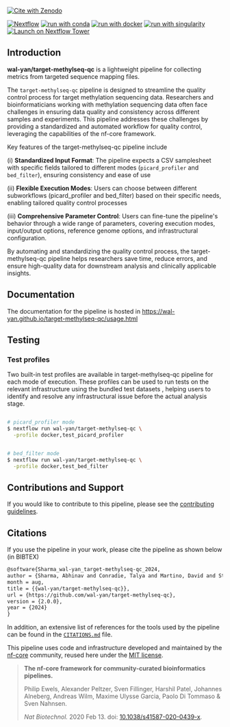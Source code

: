[![Cite with Zenodo](https://zenodo.org/badge/DOI/10.5281/zenodo.8251379.svg)](https://doi.org/10.5281/zenodo.8251379)


[![Nextflow](https://img.shields.io/badge/nextflow%20DSL2-%E2%89%A523.04.0-23aa62.svg)](https://www.nextflow.io/)
[![run with conda](http://img.shields.io/badge/run%20with-conda-3EB049?labelColor=000000&logo=anaconda)](https://docs.conda.io/en/latest/)
[![run with docker](https://img.shields.io/badge/run%20with-docker-0db7ed?labelColor=000000&logo=docker)](https://www.docker.com/)
[![run with singularity](https://img.shields.io/badge/run%20with-singularity-1d355c.svg?labelColor=000000)](https://sylabs.io/docs/)
[![Launch on Nextflow Tower](https://img.shields.io/badge/Launch%20%F0%9F%9A%80-Nextflow%20Tower-%234256e7)](https://tower.nf/launch?pipeline=https://github.com/wal-yan/target-methylseq-qc)

## Introduction

**wal-yan/target-methylseq-qc** is a lightweight pipeline for collecting metrics from targeted sequence mapping files.

The `target-methylseq-qc` pipeline is designed to streamline the quality control process for target methylation sequencing data. Researchers and bioinformaticians working with methylation sequencing data often face challenges in ensuring data quality and consistency across different samples and experiments. This pipeline addresses these challenges by providing a standardized and automated workflow for quality control, leveraging the capabilities of the nf-core framework.

Key features of the target-methylseq-qc pipeline include

(i) **Standardized Input Format**: The pipeline expects a CSV samplesheet with specific fields tailored to different modes (`picard_profiler` and `bed_filter`), ensuring consistency and ease of use

(ii) **Flexible Execution Modes**: Users can choose between different subworkflows (picard_profiler and bed_filter) based on their specific needs, enabling tailored quality control processes

(iii) **Comprehensive  Parameter Control**: Users can fine-tune the pipeline's behavior through a wide range of parameters, covering execution modes, input/output options, reference genome options, and infrastructural configuration.

By automating and standardizing the quality control process, the target-methylseq-qc pipeline helps researchers save time, reduce errors, and ensure high-quality data for downstream analysis and clinically applicable insights.


## Documentation

The documentation for the pipeline is hosted in https://wal-yan.github.io/target-methylseq-qc/usage.html


## Testing



### Test profiles

Two built-in test profiles are available in target-methylseq-qc pipeline for each mode of execution. These profiles can be used to run tests on the relevant infrastructure using the bundled test datasets , helping users to identify and resolve any infrastructural issue before the actual analysis stage.


```bash

# picard_profiler mode
$ nextflow run wal-yan/target-methylseq-qc \
  -profile docker,test_picard_profiler


# bed_filter mode
$ nextflow run wal-yan/target-methylseq-qc \
  -profile docker,test_bed_filter
```

## Contributions and Support

If you would like to contribute to this pipeline, please see the [contributing guidelines](.github/CONTRIBUTING.md).

## Citations

If you use the pipeline in your work, please cite the pipeline as shown below (in BIBTEX)

```tex
@software{Sharma_wal-yan_target-methylseq-qc_2024,
author = {Sharma, Abhinav and Conradie, Talya and Martino, David and Stick, Stephen and Agudelo-Romero, Patricia},
month = aug,
title = {{wal-yan/target-methylseq-qc}},
url = {https://github.com/wal-yan/target-methylseq-qc},
version = {2.0.0},
year = {2024}
}
```

In addition, an extensive list of references for the tools used by the pipeline can be found in the [`CITATIONS.md`](CITATIONS.md) file.

This pipeline uses code and infrastructure developed and maintained by the [nf-core](https://nf-co.re) community, reused here under the [MIT license](https://github.com/nf-core/tools/blob/master/LICENSE).

> **The nf-core framework for community-curated bioinformatics pipelines.**
>
> Philip Ewels, Alexander Peltzer, Sven Fillinger, Harshil Patel, Johannes Alneberg, Andreas Wilm, Maxime Ulysse Garcia, Paolo Di Tommaso & Sven Nahnsen.
>
> _Nat Biotechnol._ 2020 Feb 13. doi: [10.1038/s41587-020-0439-x](https://dx.doi.org/10.1038/s41587-020-0439-x).

